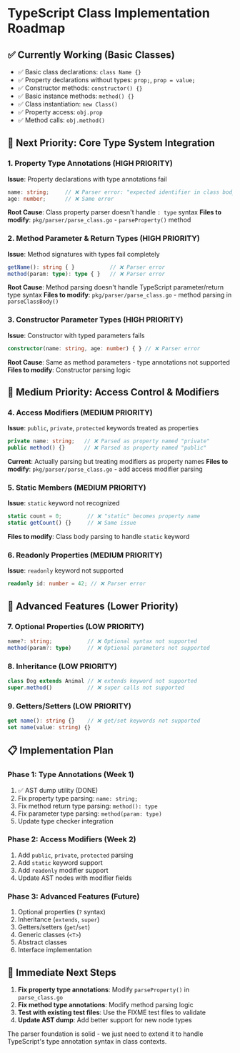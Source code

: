 # TypeScript Class Implementation Roadmap

## ✅ **Currently Working (Basic Classes)**
- ✅ Basic class declarations: `class Name {}`
- ✅ Property declarations without types: `prop;`, `prop = value;`  
- ✅ Constructor methods: `constructor() {}`
- ✅ Basic instance methods: `method() {}`
- ✅ Class instantiation: `new Class()`
- ✅ Property access: `obj.prop`
- ✅ Method calls: `obj.method()`

## 🔧 **Next Priority: Core Type System Integration**

### 1. **Property Type Annotations** (HIGH PRIORITY)
**Issue**: Property declarations with type annotations fail
```typescript
name: string;     // ❌ Parser error: "expected identifier in class body"
age: number;      // ❌ Same error
```
**Root Cause**: Class property parser doesn't handle `: type` syntax
**Files to modify**: `pkg/parser/parse_class.go` - `parseProperty()` method

### 2. **Method Parameter & Return Types** (HIGH PRIORITY)
**Issue**: Method signatures with types fail completely
```typescript
getName(): string { }           // ❌ Parser error
method(param: type): type { }   // ❌ Parser error
```
**Root Cause**: Method parsing doesn't handle TypeScript parameter/return type syntax
**Files to modify**: `pkg/parser/parse_class.go` - method parsing in `parseClassBody()`

### 3. **Constructor Parameter Types** (HIGH PRIORITY)
**Issue**: Constructor with typed parameters fails
```typescript
constructor(name: string, age: number) { } // ❌ Parser error
```
**Root Cause**: Same as method parameters - type annotations not supported
**Files to modify**: Constructor parsing logic

## 🚀 **Medium Priority: Access Control & Modifiers**

### 4. **Access Modifiers** (MEDIUM PRIORITY)
**Issue**: `public`, `private`, `protected` keywords treated as properties
```typescript
private name: string;   // ❌ Parsed as property named "private"
public method() {}      // ❌ Parsed as property named "public"
```
**Current**: Actually parsing but treating modifiers as property names
**Files to modify**: `pkg/parser/parse_class.go` - add access modifier parsing

### 5. **Static Members** (MEDIUM PRIORITY)
**Issue**: `static` keyword not recognized
```typescript
static count = 0;        // ❌ "static" becomes property name
static getCount() {}     // ❌ Same issue
```
**Files to modify**: Class body parsing to handle `static` keyword

### 6. **Readonly Properties** (MEDIUM PRIORITY)
**Issue**: `readonly` keyword not supported
```typescript
readonly id: number = 42; // ❌ Parser error
```

## 🎯 **Advanced Features (Lower Priority)**

### 7. **Optional Properties** (LOW PRIORITY)
```typescript
name?: string;           // ❌ Optional syntax not supported
method(param?: type)     // ❌ Optional parameters not supported
```

### 8. **Inheritance** (LOW PRIORITY)
```typescript
class Dog extends Animal // ❌ extends keyword not supported
super.method()           // ❌ super calls not supported
```

### 9. **Getters/Setters** (LOW PRIORITY)
```typescript
get name(): string {}    // ❌ get/set keywords not supported
set name(value: string) {}
```

## 📋 **Implementation Plan**

### Phase 1: Type Annotations (Week 1)
1. ✅ AST dump utility (DONE)
2. Fix property type parsing: `name: string;`
3. Fix method return type parsing: `method(): type`
4. Fix parameter type parsing: `method(param: type)`
5. Update type checker integration

### Phase 2: Access Modifiers (Week 2)  
1. Add `public`, `private`, `protected` parsing
2. Add `static` keyword support
3. Add `readonly` modifier support
4. Update AST nodes with modifier fields

### Phase 3: Advanced Features (Future)
1. Optional properties (`?` syntax)
2. Inheritance (`extends`, `super`)  
3. Getters/setters (`get`/`set`)
4. Generic classes (`<T>`)
5. Abstract classes
6. Interface implementation

## 🎯 **Immediate Next Steps**

1. **Fix property type annotations**: Modify `parseProperty()` in `parse_class.go`
2. **Fix method type annotations**: Modify method parsing logic  
3. **Test with existing test files**: Use the FIXME test files to validate
4. **Update AST dump**: Add better support for new node types

The parser foundation is solid - we just need to extend it to handle TypeScript's type annotation syntax in class contexts.